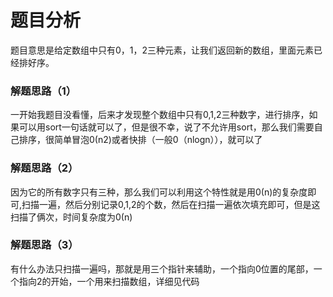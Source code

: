 # 题目分析
题目意思是给定数组中只有0，1，2三种元素，让我们返回新的数组，里面元素已经排好序。

### 解题思路（1）
一开始我题目没看懂，后来才发现整个数组中只有0,1,2三种数字，进行排序，如果可以用sort一句话就可以了，但是很不幸，说了不允许用sort，那么我们需要自己排序，很简单冒泡0(n2)或者快排（一般0（nlogn）），就可以了

### 解题思路（2）
因为它的所有数字只有三种，那么我们可以利用这个特性就是用0(n)的复杂度即可,扫描一遍，然后分别记录0,1,2的个数，然后在扫描一遍依次填充即可，但是这扫描了俩次，时间复杂度为0(n)

### 解题思路（3）
有什么办法只扫描一遍吗，那就是用三个指针来辅助，一个指向0位置的尾部，一个指向2的开始，一个用来扫描数组，详细见代码



